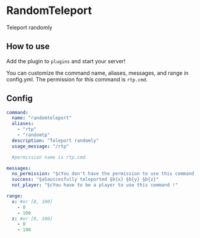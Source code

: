 # RandomTeleport
Teleport randomly

## How to use

Add the plugin to `plugins` and start your server!

You can customize the command name, aliases, messages, and range in config.yml. The permission for this command is `rtp.cmd`.

## Config

```yaml
command:
  name: "randomteleport"
  aliases:
    - "rtp"
    - "randomtp"
  description: "Teleport randomly"
  usage_message: "/rtp"

  #permission name is rtp.cmd

messages:
  no_permission: "§cYou don't have the permission to use this command !"
  success: "§aSauccesfully teleported §b{x} §b{y} §b{z}"
  not_player: "§cYou have to be a player to use this command !"

range:
  x: #or [0, 100]
    - 0
    - 100
  z: #or [0, 100]
    - 0
    - 100
```
